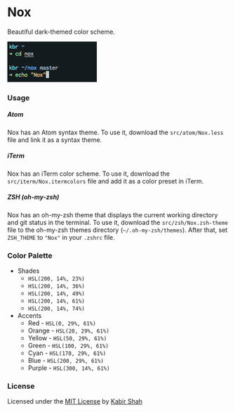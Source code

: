 # Nox

Beautiful dark-themed color scheme.

![Nox](https://github.com/kbrsh/nox/raw/master/img/Nox.png)

### Usage

##### Atom

Nox has an Atom syntax theme. To use it, download the `src/atom/Nox.less` file and link it as a syntax theme.

##### iTerm

Nox has an iTerm color scheme. To use it, download the `src/iterm/Nox.itermcolors` file and add it as a color preset in iTerm.

##### ZSH (oh-my-zsh)

Nox has an oh-my-zsh theme that displays the current working directory and git status in the terminal. To use it, download the `src/zsh/Nox.zsh-theme` file to the oh-my-zsh themes directory (`~/.oh-my-zsh/themes`). After that, set `ZSH_THEME` to `"Nox"` in your `.zshrc` file.

### Color Palette

* Shades
  * `HSL(200, 14%, 23%)`
  * `HSL(200, 14%, 36%)`
  * `HSL(200, 14%, 49%)`
  * `HSL(200, 14%, 61%)`
  * `HSL(200, 14%, 74%)`
* Accents
  * Red - `HSL(0, 29%, 61%)`
  * Orange - `HSL(20, 29%, 61%)`
  * Yellow - `HSL(50, 29%, 61%)`
  * Green - `HSL(100, 29%, 61%)`
  * Cyan - `HSL(170, 29%, 61%)`
  * Blue - `HSL(200, 29%, 61%)`
  * Purple - `HSL(300, 14%, 61%)`

### License

Licensed under the [MIT License](https://kbrsh.github.io/license) by [Kabir Shah](https://kabir.sh)
